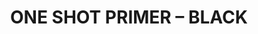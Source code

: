 ---
layout: product
title: "ONE SHOT PRIMER – BLACK"
price: "800" 
desc: "Prajmer"
img_path: "/assets/img/A.MIG-2023.jpg"
brand: "AMMO"
available: true
special_offer: true
new: false
soon: false
cat: "020000"
subcat: "020100"
subsubcat: "020103"
sifra: "A.MIG-2023"
---